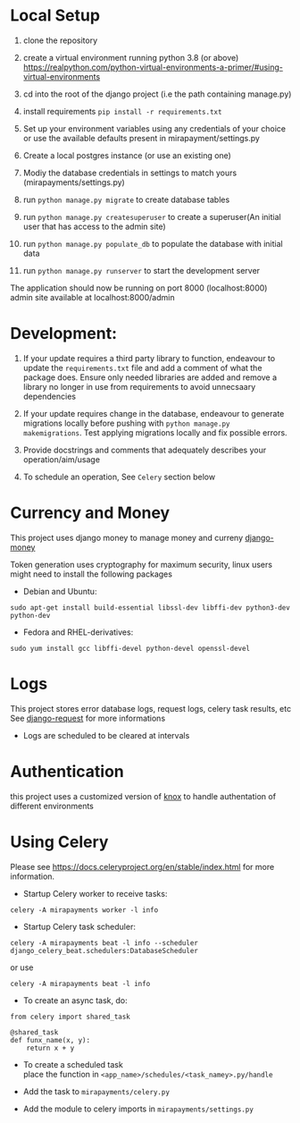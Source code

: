 # Local Setup
1.  clone the repository
2.  create a virtual environment running python 3.8 (or above)
    https://realpython.com/python-virtual-environments-a-primer/#using-virtual-environments

3.  cd into the root of the django project (i.e the path containing manage.py)
4.  install requirements `pip install -r requirements.txt`
5.  Set up your environment variables using any credentials of your choice 
    or use the available defaults present in mirapayment/settings.py
6.  Create a local postgres instance (or use an existing one)
7.  Modiy the database credentials in settings to match yours (mirapayments/settings.py)
8.  run `python manage.py migrate` to create database tables
9.  run `python manage.py createsuperuser` to create a superuser(An initial user that has access to the admin site)
10. run `python manage.py populate_db` to populate the database with initial data
11. run `python manage.py runserver` to start the development server

The application should now be running on port 8000 (localhost:8000)
admin site available at localhost:8000/admin

# Development:
1. If your update requires a third party library to function, endeavour to update the `requirements.txt` file and add a comment of what the package does.
 Ensure only needed libraries are added and remove a library no longer in use
    from requirements to avoid unnecsaary dependencies

2. If your update requires change in the database, endeavour to generate migrations locally before pushing
    with `python manage.py makemigrations`. Test applying migrations locally and fix possible errors.

3. Provide docstrings and comments that adequately describes your operation/aim/usage

4. To schedule an operation,
    See `Celery` section below

# Currency and Money
This project uses django money to manage money and curreny
[django-money](https://github.com/django-money/django-money)

Token generation uses cryptography for maximum security, linux users might need to install the following packages

* Debian and Ubuntu:

```sudo apt-get install build-essential libssl-dev libffi-dev python3-dev python-dev```

* Fedora and RHEL-derivatives:

```sudo yum install gcc libffi-devel python-devel openssl-devel```

# Logs
This project stores error database logs, request logs, celery task results, etc
See [django-request](https://django-request.readthedocs.io/en/latest/index.html) for more informations
- Logs are scheduled to be cleared at intervals

# Authentication
this project uses a customized version of [knox](https://github.com/James1345/django-rest-knox) to handle authentation of different environments

# Using Celery
Please see https://docs.celeryproject.org/en/stable/index.html for more information.

-  Startup Celery worker to receive tasks:

`celery -A mirapayments worker -l info`

-  Startup Celery task scheduler:

`celery -A mirapayments beat -l info --scheduler django_celery_beat.schedulers:DatabaseScheduler`

or use

`celery -A mirapayments beat -l info`

-  To create an async task, do:
```
from celery import shared_task

@shared_task
def funx_name(x, y):
    return x + y
```

-  To create a scheduled task  
place the function in `<app_name>/schedules/<task_namey>.py/handle`

-  Add the task to `mirapayments/celery.py`

-  Add the module to celery imports in `mirapayments/settings.py`
